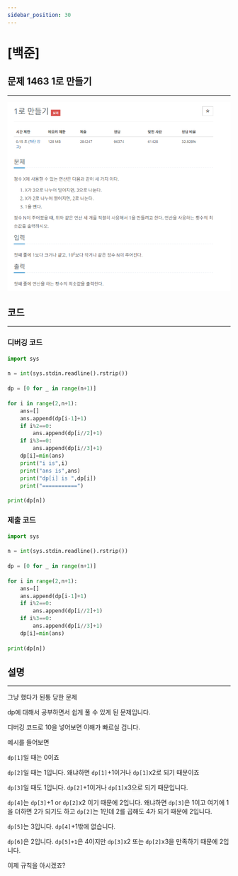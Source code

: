 ```yaml
---
sidebar_position: 30
---
```


# [백준]

## 문제 1463 1로 만들기

---

![Alt text](./img/1-30/image29.png)

## 코드

---

### 디버깅 코드

```python
import sys

n = int(sys.stdin.readline().rstrip())

dp = [0 for _ in range(n+1)]

for i in range(2,n+1):
    ans=[]
    ans.append(dp[i-1]+1)
    if i%2==0:
        ans.append(dp[i//2]+1)
    if i%3==0:
        ans.append(dp[i//3]+1)
    dp[i]=min(ans)
    print("i is",i)
    print("ans is",ans)
    print("dp[i] is ",dp[i])
    print("===========")

print(dp[n])
```

### 제출 코드

```python
import sys

n = int(sys.stdin.readline().rstrip())

dp = [0 for _ in range(n+1)]

for i in range(2,n+1):
    ans=[]
    ans.append(dp[i-1]+1)
    if i%2==0:
        ans.append(dp[i//2]+1)
    if i%3==0:
        ans.append(dp[i//3]+1)
    dp[i]=min(ans)

print(dp[n])
```

## 설명

---

그냥 했다가 된통 당한 문제

dp에 대해서 공부하면서 쉽게 풀 수 있게 된 문제입니다.

디버깅 코드로 10을 넣어보면 이해가 빠르실 겁니다.

예시를 들어보면

`dp[1]`일 때는 0이죠

`dp[2]`일 때는 1입니다. 왜냐하면 `dp[1]`+1이거나 `dp[1]`x2로 되기 때문이죠

`dp[3]`일 때도 1입니다. `dp[2]`+1이거나 `dp[1]`x3으로 되기 때문입니다.

`dp[4]`는 `dp[3]`+1 or `dp[2]`x2 이기 때문에 2입니다. 왜냐하면 `dp[3]`은 1이고 여기에 1을 더하면 2가 되기도 하고 `dp[2]`는 1인데 2를 곱해도 4가 되기 때문에 2입니다.

`dp[5]`는 3입니다. `dp[4]`+1밖에 없습니다.

`dp[6]`은 2입니다. `dp[5]+1`은 4이지만 `dp[3]`x2 또는 `dp[2]`x3을 만족하기 때문에 2입니다.

이제 규칙을 아시겠죠?
